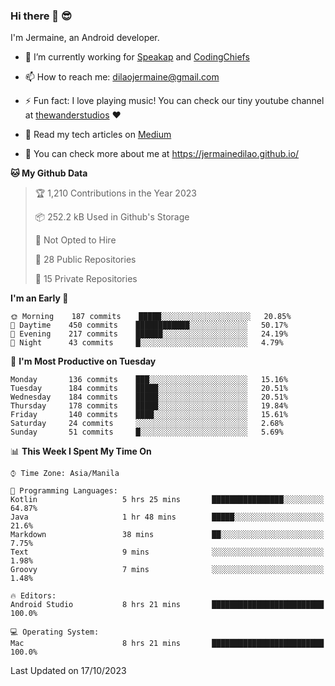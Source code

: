 ### Hi there 👋 😎
I'm Jermaine, an Android developer.

- 🔭 I’m currently working for [Speakap](https://www.speakap.com/) and [CodingChiefs](https://codingchiefs.com/en/)

- 📫 How to reach me: dilaojermaine@gmail.com

- ⚡ Fun fact: I love playing music! You can check our tiny youtube channel at [thewanderstudios](https://www.youtube.com/thewanderstudios) ♥️

- 📖 Read my tech articles on [Medium](https://jermainedilao.medium.com/)

- 👀 You can check more about me at https://jermainedilao.github.io/

<!--
**jermainedilao/jermainedilao** is a ✨ _special_ ✨ repository because its `README.md` (this file) appears on your GitHub profile.

Here are some ideas to get you started:

- 🔭 I’m currently working on ...
- 🌱 I’m currently learning ...
- 👯 I’m looking to collaborate on ...
- 🤔 I’m looking for help with ...
- 💬 Ask me about ...
- 📫 How to reach me: ...
- 😄 Pronouns: ...
- ⚡ Fun fact: ...
-->

<!--START_SECTION:waka-->
**🐱 My Github Data** 

> 🏆 1,210 Contributions in the Year 2023
 > 
> 📦 252.2 kB Used in Github's Storage 
 > 
> 🚫 Not Opted to Hire
 > 
> 📜 28 Public Repositories 
 > 
> 🔑 15 Private Repositories  
 > 
**I'm an Early 🐤** 

```text
🌞 Morning    187 commits    █████░░░░░░░░░░░░░░░░░░░░   20.85% 
🌆 Daytime    450 commits    ████████████░░░░░░░░░░░░░   50.17% 
🌃 Evening    217 commits    ██████░░░░░░░░░░░░░░░░░░░   24.19% 
🌙 Night      43 commits     █░░░░░░░░░░░░░░░░░░░░░░░░   4.79%

```
📅 **I'm Most Productive on Tuesday** 

```text
Monday       136 commits    ███░░░░░░░░░░░░░░░░░░░░░░   15.16% 
Tuesday      184 commits    █████░░░░░░░░░░░░░░░░░░░░   20.51% 
Wednesday    184 commits    █████░░░░░░░░░░░░░░░░░░░░   20.51% 
Thursday     178 commits    █████░░░░░░░░░░░░░░░░░░░░   19.84% 
Friday       140 commits    ████░░░░░░░░░░░░░░░░░░░░░   15.61% 
Saturday     24 commits     ░░░░░░░░░░░░░░░░░░░░░░░░░   2.68% 
Sunday       51 commits     █░░░░░░░░░░░░░░░░░░░░░░░░   5.69%

```


📊 **This Week I Spent My Time On** 

```text
⌚︎ Time Zone: Asia/Manila

💬 Programming Languages: 
Kotlin                   5 hrs 25 mins       ████████████████░░░░░░░░░   64.87% 
Java                     1 hr 48 mins        █████░░░░░░░░░░░░░░░░░░░░   21.6% 
Markdown                 38 mins             ██░░░░░░░░░░░░░░░░░░░░░░░   7.75% 
Text                     9 mins              ░░░░░░░░░░░░░░░░░░░░░░░░░   1.98% 
Groovy                   7 mins              ░░░░░░░░░░░░░░░░░░░░░░░░░   1.48%

🔥 Editors: 
Android Studio           8 hrs 21 mins       █████████████████████████   100.0%

💻 Operating System: 
Mac                      8 hrs 21 mins       █████████████████████████   100.0%

```


 Last Updated on 17/10/2023
<!--END_SECTION:waka-->
